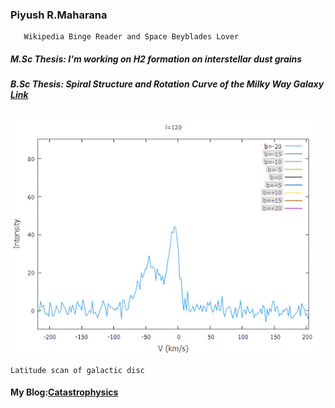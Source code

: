 ###    Piyush R.Maharana
       Wikipedia Binge Reader and Space Beyblades Lover

#####  M.Sc Thesis: I'm working on H2 formation on interstellar dust grains

#####  B.Sc Thesis: Spiral Structure and Rotation Curve of the Milky Way Galaxy <a href="https://iopscience.iop.org/article/10.1088/1742-6596/2267/1/012053" target="_blank">Link</a>

![](https://github.com/catastropiyush/catastropiyush/blob/main/helo.gif) 
    
    Latitude scan of galactic disc

#### My Blog:<a href="https://piyushmaharanacats.blogspot.com/" target="_blank">Catastrophysics</a>



